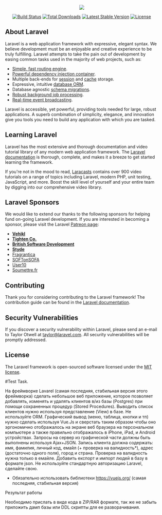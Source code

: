 <p align="center"><img src="https://laravel.com/assets/img/components/logo-laravel.svg"></p>

<p align="center">
<a href="https://travis-ci.org/laravel/framework"><img src="https://travis-ci.org/laravel/framework.svg" alt="Build Status"></a>
<a href="https://packagist.org/packages/laravel/framework"><img src="https://poser.pugx.org/laravel/framework/d/total.svg" alt="Total Downloads"></a>
<a href="https://packagist.org/packages/laravel/framework"><img src="https://poser.pugx.org/laravel/framework/v/stable.svg" alt="Latest Stable Version"></a>
<a href="https://packagist.org/packages/laravel/framework"><img src="https://poser.pugx.org/laravel/framework/license.svg" alt="License"></a>
</p>

## About Laravel

Laravel is a web application framework with expressive, elegant syntax. We believe development must be an enjoyable and creative experience to be truly fulfilling. Laravel attempts to take the pain out of development by easing common tasks used in the majority of web projects, such as:

- [Simple, fast routing engine](https://laravel.com/docs/routing).
- [Powerful dependency injection container](https://laravel.com/docs/container).
- Multiple back-ends for [session](https://laravel.com/docs/session) and [cache](https://laravel.com/docs/cache) storage.
- Expressive, intuitive [database ORM](https://laravel.com/docs/eloquent).
- Database agnostic [schema migrations](https://laravel.com/docs/migrations).
- [Robust background job processing](https://laravel.com/docs/queues).
- [Real-time event broadcasting](https://laravel.com/docs/broadcasting).

Laravel is accessible, yet powerful, providing tools needed for large, robust applications. A superb combination of simplicity, elegance, and innovation give you tools you need to build any application with which you are tasked.

## Learning Laravel

Laravel has the most extensive and thorough documentation and video tutorial library of any modern web application framework. The [Laravel documentation](https://laravel.com/docs) is thorough, complete, and makes it a breeze to get started learning the framework.

If you're not in the mood to read, [Laracasts](https://laracasts.com) contains over 900 video tutorials on a range of topics including Laravel, modern PHP, unit testing, JavaScript, and more. Boost the skill level of yourself and your entire team by digging into our comprehensive video library.

## Laravel Sponsors

We would like to extend our thanks to the following sponsors for helping fund on-going Laravel development. If you are interested in becoming a sponsor, please visit the Laravel [Patreon page](http://patreon.com/taylorotwell):

- **[Vehikl](http://vehikl.com)**
- **[Tighten Co.](https://tighten.co)**
- **[British Software Development](https://www.britishsoftware.co)**
- **[Styde](https://styde.net)**
- [Fragrantica](https://www.fragrantica.com)
- [SOFTonSOFA](https://softonsofa.com/)
- [User10](https://user10.com)
- [Soumettre.fr](https://soumettre.fr/)

## Contributing

Thank you for considering contributing to the Laravel framework! The contribution guide can be found in the [Laravel documentation](http://laravel.com/docs/contributions).

## Security Vulnerabilities

If you discover a security vulnerability within Laravel, please send an e-mail to Taylor Otwell at taylor@laravel.com. All security vulnerabilities will be promptly addressed.

## License

The Laravel framework is open-sourced software licensed under the [MIT license](http://opensource.org/licenses/MIT).

#Test Task.

На фреймворке Lavarel (самая последняя, стабильная версия этого фреймворка) сделать небольшое веб приложение, которое позволяет добавлять, изменять и удалять клиентов в/из базы (Postgres) при помощи сохраненных процедур (Stored Procedures). Выводить список клиентов нужно используя представление (View) в базе. Не используйте ORM. Графический вывод (меню, таблица, кнопки и тп) нужно сделать используя Vue.Js и сверстать таким образом чтобы оно эргономично отображалось на экране веб браузера на персональном компьютере а также правильно отображалось в iPhone, iPad, и Android устройствах. Запросы на сервер из графической части должны быть выполнены используя Ajax+JSON. Запись клиента должна содержать: имя, фамилия, личный код, емайл (+ проверка на валидность*), адрес (достаточно одного поля), город и страна. Проверка на валидность нужна только в емайле. Добавить експорт и импорт людей в базу в формате json. Не используйте стандартную авторизацию Laravel, сделайте свою.

* Обязательно использовать библиотеки https://vuejs.org/ (самая последняя, стабильная версия)

Результат работы 

Необходимо прислать в виде кода в ZIP/RAR формате, так же не забыть приложить дамп базы или DDL скрипты для ее разворачивания.
